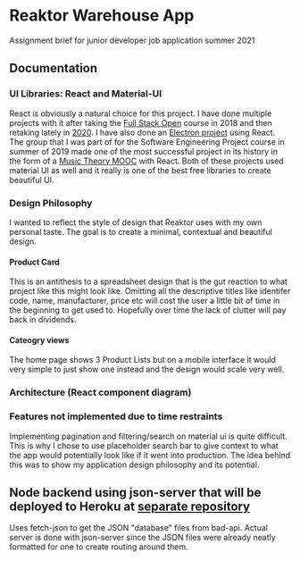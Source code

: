 # Reaktor Warehouse App
Assignment brief for junior developer job application summer 2021

## Documentation 

### UI Libraries: React and Material-UI 
React is obviously a natural choice for this project. I have done multiple projects with it after taking the [Full Stack Open](https://fullstackopen.com/en/about/) course in 2018 and then retaking lately in [2020](https://github.com/rescawen/Fall2020Fullstack). I have also done an [Electron project](https://github.com/rescawen/otm-harjoitustyo) using React. The group that I was part of for the Software Engineering Project course in summer of 2019 made one of the most successful project in its history in the form of a [Music Theory MOOC](https://github.com/rage/musiikin-teoria-material) with React. Both of these projects used material UI as well and it really is one of the best free libraries to create beautiful UI.

### Design Philosophy
I wanted to reflect the style of design that Reaktor uses with my own personal taste. The goal is to create a minimal, contextual and beautiful design. 

#### Product Card 

This is an antithesis to a spreadsheet design that is the gut reaction to what project like this might look like. Omitting all the descriptive titles like identifer code, name, manufacturer, price etc will cost the user a little bit of time in the beginning to get used to. Hopefully over time the lack of clutter will pay back in dividends. 

#### Cateogry views

The home page shows 3 Product Lists but on a mobile interface it would very simple to just show one instead and the design would scale very well. 

### Architecture (React component diagram)

[comment]: <> (MAKE A GRAPHICAL SOLUTION FOR THE STRUCTURE)

### Features not implemented due to time restraints
Implementing pagination and filtering/search on material ui is quite difficult. This is why I chose to use placeholder search bar to give context to what the app would potentially look like if it went into production. The idea behind this was to show my application design philosophy and its potential. 

## Node backend using json-server that will be deployed to Heroku at [separate repository](https://github.com/rescawen/warehouse-node-backend)  
Uses fetch-json to get the JSON "database" files from bad-api. Actual server is done with json-server since the JSON files were already neatly formatted for one to create routing around them. 

[comment]: <> (EXPLAIN POTENTIAL SOLUTION TO DEALING WITH ERROR FOR MANUFACTURER EMPTY RESPONSES)
